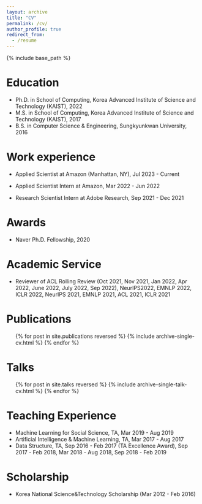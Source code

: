 ```yaml
---
layout: archive
title: "CV"
permalink: /cv/
author_profile: true
redirect_from:
  - /resume
---
```


{% include base_path %}

Education
======
* Ph.D. in School of Computing, Korea Advanced Institute of Science and Technology (KAIST), 2022
* M.S. in School of Computing, Korea Advanced Institute of Science and Technology (KAIST), 2017
* B.S. in Computer Science & Engineering, Sungkyunkwan University, 2016

Work experience
======
* Applied Scientist at Amazon (Manhattan, NY), Jul 2023 - Current

* Applied Scientist Intern at Amazon, Mar 2022 - Jun 2022

* Research Scientist Intern at Adobe Research, Sep 2021 - Dec 2021

Awards
======
* Naver Ph.D. Fellowship, 2020

Academic Service
======
* Reviewer of ACL Rolling Review (Oct 2021, Nov 2021, Jan 2022, Apr 2022, June 2022, July 2022, Sep 2022), NeurIPS2022, EMNLP 2022, ICLR 2022, NeurIPS 2021, EMNLP 2021, ACL 2021, ICLR 2021

Publications
======
  <ul>{% for post in site.publications reversed %}
    {% include archive-single-cv.html %}
  {% endfor %}</ul>
  
Talks
======
  <ul>{% for post in site.talks reversed %}
    {% include archive-single-talk-cv.html  %}
  {% endfor %}</ul>

Teaching Experience
======
* Machine Learning for Social Science, TA, Mar 2019 - Aug 2019
* Artificial Intelligence & Machine Learning, TA, Mar 2017 - Aug 2017
* Data Structure, TA, Sep 2016 - Feb 2017 (TA Excellence Award), Sep 2017 - Feb 2018, Mar 2018 - Aug 2018, Sep 2018 - Feb 2019

Scholarship
=====
* Korea National Science&Technology Scholarship (Mar 2012 - Feb 2016)
